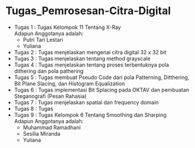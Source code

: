 # Tugas_Pemrosesan-Citra-Digital
- Tugas 1 : Tugas Kelompok 11 Tentang X-Ray 
  <br>Adapun Anggotanya adalah:
  - Putri Tari Lestari
  - Yuliana
- Tugas 2 : Tugas menjelaskan mengenai citra digital 32 x 32 bit
- Tugas 3 : Tugas menjelaskan tentang method grayscale
- Tugas 4 : Tugas menjelaskan tentang proses terbentuknya pola dithering dan pola pathering
- Tugas 5 : Tugas membuat Pseudo Code dari pola Patterning, Ditthering, Bit Plane Slacing, dan Histogram Equalization
- Tugas 6 : Tugas implementasi Bit Splacing pada OKTAV dan pembuatan Steganografi (Pesan Rahasia)
- Tugas 7 : Tugas menjelaskan spatial dan frequency domain 
- Tugas 8 : Tugas 
- Tugas 9 : Tugas Kelompok 6 Tentang Smoothing dan Sharping
  <br>Adapun Anggotanya adalah:
  - Muhammad Ramadhani
  - Sesilia Miranda
  - Yuliana
